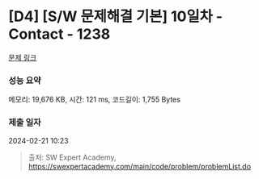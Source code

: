 # [D4] [S/W 문제해결 기본] 10일차 - Contact - 1238 

[문제 링크](https://swexpertacademy.com/main/code/problem/problemDetail.do?contestProbId=AV15B1cKAKwCFAYD) 

### 성능 요약

메모리: 19,676 KB, 시간: 121 ms, 코드길이: 1,755 Bytes

### 제출 일자

2024-02-21 10:23



> 출처: SW Expert Academy, https://swexpertacademy.com/main/code/problem/problemList.do